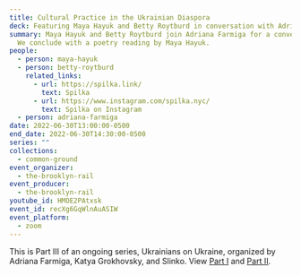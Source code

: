 ```yaml
---
title: Cultural Practice in the Ukrainian Diaspora
deck: Featuring Maya Hayuk and Betty Roytburd in conversation with Adriana Farmiga.
summary: Maya Hayuk and Betty Roytburd join Adriana Farmiga for a conversation.
  We conclude with a poetry reading by Maya Hayuk.
people:
  - person: maya-hayuk
  - person: betty-roytburd
    related_links:
      - url: https://spilka.link/
        text: Spilka
      - url: https://www.instagram.com/spilka.nyc/
        text: Spilka on Instagram
  - person: adriana-farmiga
date: 2022-06-30T13:00:00-0500
end_date: 2022-06-30T14:30:00-0500
series: ""
collections:
  - common-ground
event_organizer:
  - the-brooklyn-rail
event_producer:
  - the-brooklyn-rail
youtube_id: HMOE2PAtxsk
event_id: recXg6GqWlnAuASIW
event_platform:
  - zoom
---
```

This is Part III of an ongoing series, Ukrainians on Ukraine, organized by Adriana Farmiga, Katya Grokhovsky, and Slinko. View [Part I](https://brooklynrail.org/events/2022/05/26/ukrainians-on-ukraine-part-ii/) and [Part II](https://brooklynrail.org/events/2022/04/28/ukrainians-on-ukraine/).
